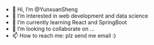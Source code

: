- 👋 Hi, I’m @YunxuanSheng
- 👀 I’m interested in web development and data science
- 🌱 I’m currently learning React and SpringBoot
- 💞️ I’m looking to collaborate on ...
- 📫 How to reach me: plz send me email :)

<!---
YunxuanSheng/YunxuanSheng is a ✨ special ✨ repository because its `README.md` (this file) appears on your GitHub profile.
You can click the Preview link to take a look at your changes.
--->
